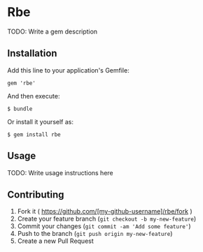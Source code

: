 # Rbe

TODO: Write a gem description

## Installation

Add this line to your application's Gemfile:

    gem 'rbe'

And then execute:

    $ bundle

Or install it yourself as:

    $ gem install rbe

## Usage

TODO: Write usage instructions here

## Contributing

1. Fork it ( https://github.com/[my-github-username]/rbe/fork )
2. Create your feature branch (`git checkout -b my-new-feature`)
3. Commit your changes (`git commit -am 'Add some feature'`)
4. Push to the branch (`git push origin my-new-feature`)
5. Create a new Pull Request
